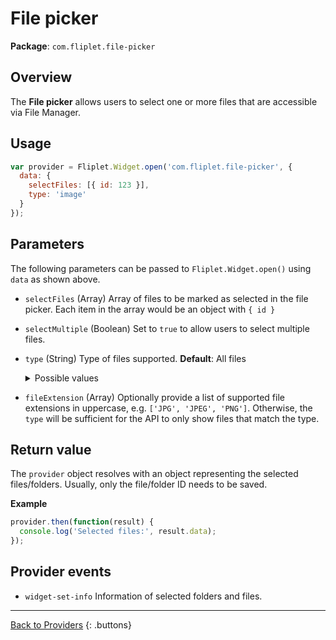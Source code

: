 # File picker

**Package**: `com.fliplet.file-picker`

## Overview

The **File picker** allows users to select one or more files that are accessible via File Manager.

## Usage

```js
var provider = Fliplet.Widget.open('com.fliplet.file-picker', {
  data: {
    selectFiles: [{ id: 123 }],
    type: 'image'
  }
});
```

## Parameters

The following parameters can be passed to `Fliplet.Widget.open()` using `data` as shown above.

* `selectFiles` (Array) Array of files to be marked as selected in the file picker. Each item in the array would be an object with `{ id }`
* `selectMultiple` (Boolean) Set to `true` to allow users to select multiple files.
* `type` (String) Type of files supported. **Default**: All files
  <details markdown="1">
  <summary>Possible values</summary>

  * (Empty) All files
  * `image` Images
  * `document` Documents
  * `video` Video files
  * `folder` Folders only
  </details>
* `fileExtension` (Array) Optionally provide a list of supported file extensions in uppercase, e.g. `['JPG', 'JPEG', 'PNG']`. Otherwise, the `type` will be sufficient for the API to only show files that match the type.

## Return value

The `provider` object resolves with an object representing the selected files/folders. Usually, only the file/folder ID needs to be saved.

**Example**

```js
provider.then(function(result) {
  console.log('Selected files:', result.data);
});
```

## Provider events

* `widget-set-info` Information of selected folders and files.

---

[Back to Providers](../../components/Using-Providers.html)
{: .buttons}
